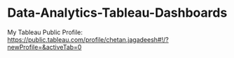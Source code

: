 # Data-Analytics-Tableau-Dashboards

My Tableau Public Profile: https://public.tableau.com/profile/chetan.jagadeesh#!/?newProfile=&activeTab=0
